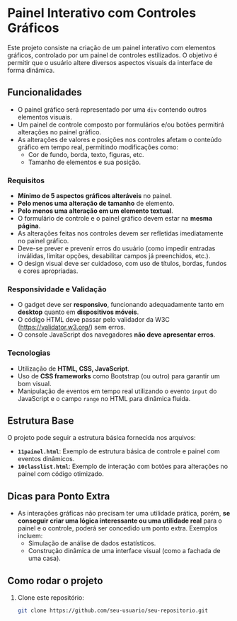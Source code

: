 # Painel Interativo com Controles Gráficos

Este projeto consiste na criação de um painel interativo com elementos gráficos, controlado por um painel de controles estilizados. O objetivo é permitir que o usuário altere diversos aspectos visuais da interface de forma dinâmica.

## Funcionalidades

- O painel gráfico será representado por uma `div` contendo outros elementos visuais.
- Um painel de controle composto por formulários e/ou botões permitirá alterações no painel gráfico.
- As alterações de valores e posições nos controles afetam o conteúdo gráfico em tempo real, permitindo modificações como:
  - Cor de fundo, borda, texto, figuras, etc.
  - Tamanho de elementos e sua posição.
  
### Requisitos

- **Mínimo de 5 aspectos gráficos alteráveis** no painel.
- **Pelo menos uma alteração de tamanho** de elemento.
- **Pelo menos uma alteração em um elemento textual**.
- O formulário de controle e o painel gráfico devem estar na **mesma página**. 
- As alterações feitas nos controles devem ser refletidas imediatamente no painel gráfico.
- Deve-se prever e prevenir erros do usuário (como impedir entradas inválidas, limitar opções, desabilitar campos já preenchidos, etc.).
- O design visual deve ser cuidadoso, com uso de títulos, bordas, fundos e cores apropriadas.

### Responsividade e Validação

- O gadget deve ser **responsivo**, funcionando adequadamente tanto em **desktop** quanto em **dispositivos móveis**.
- O código HTML deve passar pelo validador da W3C (https://validator.w3.org/) sem erros.
- O console JavaScript dos navegadores **não deve apresentar erros**.

### Tecnologias

- Utilização de **HTML, CSS, JavaScript**.
- Uso de **CSS frameworks** como Bootstrap (ou outro) para garantir um bom visual.
- Manipulação de eventos em tempo real utilizando o evento `input` do JavaScript e o campo `range` no HTML para dinâmica fluida.

## Estrutura Base

O projeto pode seguir a estrutura básica fornecida nos arquivos:
- **`11painel.html`**: Exemplo de estrutura básica de controle e painel com eventos dinâmicos.
- **`10classlist.html`**: Exemplo de interação com botões para alterações no painel com código otimizado.

## Dicas para Ponto Extra

- As interações gráficas não precisam ter uma utilidade prática, porém, **se conseguir criar uma lógica interessante ou uma utilidade real** para o painel e o controle, poderá ser concedido um ponto extra. Exemplos incluem:
  - Simulação de análise de dados estatísticos.
  - Construção dinâmica de uma interface visual (como a fachada de uma casa).

## Como rodar o projeto

1. Clone este repositório:
   ```bash
   git clone https://github.com/seu-usuario/seu-repositorio.git
